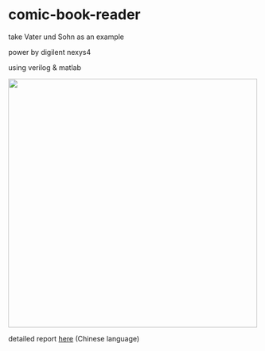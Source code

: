 # comic-book-reader
take Vater und Sohn as an example

power by digilent nexys4

using verilog & matlab


<img src="https://user-images.githubusercontent.com/58033867/125620249-8f162a4a-9bda-4f52-b115-235f060f6eb3.png" width="500" >

detailed report [here](https://github.com/Iris-Song/comic-book-reader/blob/main/report.pdf) (Chinese language)

